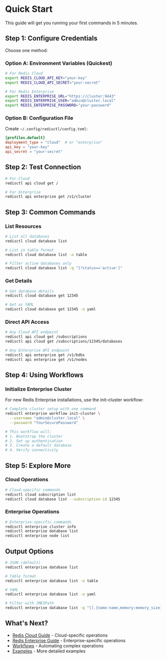 # Quick Start

This guide will get you running your first commands in 5 minutes.

## Step 1: Configure Credentials

Choose one method:

### Option A: Environment Variables (Quickest)

```bash
# For Redis Cloud
export REDIS_CLOUD_API_KEY="your-key"
export REDIS_CLOUD_API_SECRET="your-secret"

# For Redis Enterprise
export REDIS_ENTERPRISE_URL="https://cluster:9443"
export REDIS_ENTERPRISE_USER="admin@cluster.local"
export REDIS_ENTERPRISE_PASSWORD="your-password"
```

### Option B: Configuration File

Create `~/.config/redisctl/config.toml`:

```toml
[profiles.default]
deployment_type = "cloud"  # or "enterprise"
api_key = "your-key"
api_secret = "your-secret"
```

## Step 2: Test Connection

```bash
# For Cloud
redisctl api cloud get /

# For Enterprise
redisctl api enterprise get /v1/cluster
```

## Step 3: Common Commands

### List Resources

```bash
# List all databases
redisctl cloud database list

# List in table format
redisctl cloud database list -o table

# Filter active databases only
redisctl cloud database list -q "[?status=='active']"
```

### Get Details

```bash
# Get database details
redisctl cloud database get 12345

# Get as YAML
redisctl cloud database get 12345 -o yaml
```

### Direct API Access

```bash
# Any Cloud API endpoint
redisctl api cloud get /subscriptions
redisctl api cloud get /subscriptions/12345/databases

# Any Enterprise API endpoint
redisctl api enterprise get /v1/bdbs
redisctl api enterprise get /v1/nodes
```

## Step 4: Using Workflows

### Initialize Enterprise Cluster

For new Redis Enterprise installations, use the init-cluster workflow:

```bash
# Complete cluster setup with one command
redisctl enterprise workflow init-cluster \
  --username "admin@cluster.local" \
  --password "YourSecurePassword"

# This workflow will:
# 1. Bootstrap the cluster
# 2. Set up authentication
# 3. Create a default database
# 4. Verify connectivity
```

## Step 5: Explore More

### Cloud Operations

```bash
# Cloud-specific commands
redisctl cloud subscription list
redisctl cloud database list --subscription-id 12345
```

### Enterprise Operations

```bash
# Enterprise-specific commands
redisctl enterprise cluster info
redisctl enterprise database list
redisctl enterprise node list
```

## Output Options

```bash
# JSON (default)
redisctl enterprise database list

# Table format
redisctl enterprise database list -o table

# YAML
redisctl enterprise database list -o yaml

# Filter with JMESPath
redisctl enterprise database list -q "[].{name:name,memory:memory_size}"
```

## What's Next?

- [Redis Cloud Guide](../cloud/overview.md) - Cloud-specific operations
- [Redis Enterprise Guide](../enterprise/overview.md) - Enterprise-specific operations
- [Workflows](../features/workflows.md) - Automating complex operations
- [Examples](../cloud/examples.md) - More detailed examples